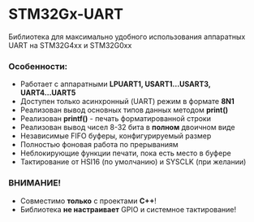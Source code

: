 # STM32Gx-UART
Библиотека для максимально удобного использования аппаратных UART на STM32G4xx и STM32G0xx

### Особенности:
- Работает с аппаратными **LPUART1, USART1...USART3, UART4...UART5**
- Доступен только асинхронный (UART) режим в формате **8N1**
- Реализован вывод основных типов данных методом **print()**
- Реализован **printf()** - печать форматированной строки
- Реализован вывод чисел 8-32 бита в **полном** двоичном виде 
- Независимые FIFO буферы, конфигурируемый размер 
- Полностью фоновая работа по прерываниям
- Неблокирующие функции печати, пока есть место в буфере
- Тактирование от HSI16 (по умолчанию) и SYSCLK (при желании)

### ВНИМАНИЕ!
- Совместимо **только** с проектами **C++**! 
- Библиотека **не настраивает** GPIO и системное тактирование!





